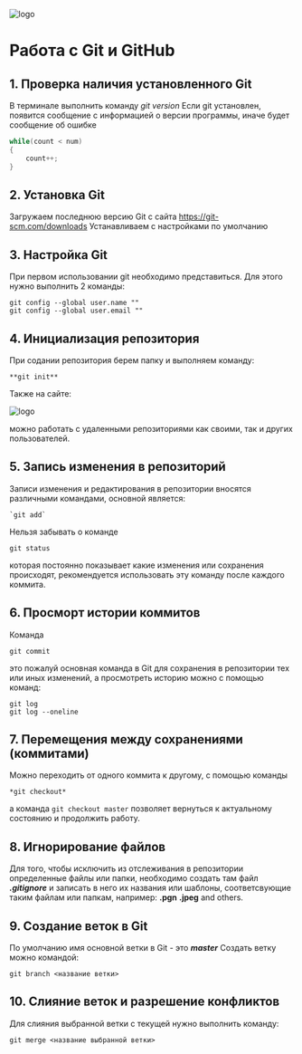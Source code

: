 ![logo](logogit.jpg)

# Работа с Git и GitHub

## 1. Проверка наличия установленного Git

В терминале выполнить команду *git version*
Если git установлен, появится сообщение с информацией о версии программы, иначе будет сообщение об ошибке

```C#
while(count < num) 
{
    count++;
}
```

## 2. Установка Git

Загружаем последнюю версию Git с сайта https://git-scm.com/downloads
Устанавливаем с настройками по умолчанию

## 3. Настройка Git

При первом использовании git необходимо представиться. Для этого нужно выполнить 2 команды:
```
git config --global user.name ""
git config --global user.email ""
```

## 4. Инициализация репозитория

При содании репозитория берем папку и выполняем команду:
```
**git init**
```
Также на сайте: 

![logo](logogithub.png)

можно работать с удаленными репозиториями как своими, так и других пользователей.

## 5. Запись изменения в репозиторий

Записи изменения и редактирования в репозитории вносятся различными командами, основной является:
```
`git add`

```
 Нельзя забывать о команде
 ```
 git status
 ```
которая постоянно показывает какие изменения или сохранения происходят, рекомендуется использовать эту команду после каждого коммита.

## 6. Просморт истории коммитов

Команда
```
git commit
```
это пожалуй основная команда в Git для сохранения в репозитории тех или иных изменений, а просмотреть историю можно с помощью команд:
```
git log
git log --oneline
```
## 7. Перемещения между сохранениями (коммитами)

Можно переходить от одного коммита к другому, с помощью команды

```
*git checkout*
```
а команда `git checkout master` позволяет вернуться к актуальному состоянию и продолжить работу.

## 8. Игнорирование файлов

Для того, чтобы исключить из отслеживания в репозитории определенные файлы или папки, необходимо создать там файл ***.gitignore*** и записать в него их названия или шаблоны, соответсвующие таким файлам или папкам, например:
**.pgn**
**.jpeg**
and others.

## 9. Создание веток в Git

По умолчанию имя основной ветки в Git - это ***master***
Создать ветку можно командой:
```
git branch <название ветки> 
```
## 10. Слияние веток и разрешение конфликтов

Для слияния выбранной ветки с текущей нужно выполнить команду: 
```
git merge <название выбранной ветки>
```
